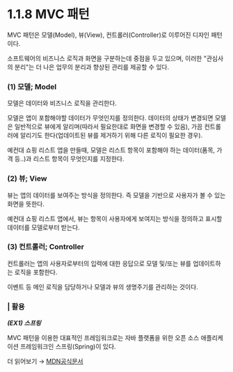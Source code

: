 # 1.1.8 MVC 패턴

MVC 패턴은 모델(Model), 뷰(View), 컨트롤러(Controller)로 이루어진 디자인 패턴이다.

소프트웨어의 비즈니스 로직과 화면을 구분하는데 중점을 두고 있으며, 이러한 "관심사의 분리"는 더 나은 업무의 분리과 향상된 관리를 제공할 수 있다.

### (1) 모델; Model

모델은 데이터와 비즈니스 로직을 관리한다.

모델은 앱이 포함해야할 데이터가 무엇인지를 정의한다. 데이터의 상태가 변경되면 모델은 일반적으로 뷰에게 알리며(따라서 필요한대로 화면을 변경할 수 있음), 가끔 컨트롤러에 알리기도 한다(업데이트된 뷰를 제거하기 위해 다른 로직이 필요한 경우).

예컨대 쇼핑 리스트 앱을 만들때, 모델은 리스트 항목이 포함해야 하는 데이터(품목, 가격 등..)과 리스트 항목이 무엇인지를 지정한다.

### (2) 뷰; View

뷰는 앱의 데이터를 보여주는 방식을 정의한다. 즉 모델을 기반으로 사용자가 볼 수 있는 화면을 뜻한다.

예컨대 쇼핑 리스트 앱에서, 뷰는 항목이 사용자에게 보여지는 방식을 정의하고 표시할 데이터를 모델로부터 받는다.

### (3) 컨트롤러; Controller

컨트롤러는 앱의 사용자로부터의 입력에 대한 응답으로 모델 및/또는 뷰를 업데이트하는 로직을 포함한다.

이벤트 등 메인 로직을 담당하거나 모델과 뷰의 생명주기를 관리하는 것이다.

### | 활용

<b>_(EX1) 스프링_</b>

MVC 패턴을 이용한 대표적인 프레임워크로는 자바 플랫폼을 위한 오픈 소스 애플리케이션 프레임워크인 스프링(Spring)이 있다.

더 읽어보기 &rarr; [MDN공식문서](https://developer.mozilla.org/ko/docs/Glossary/MVC)
